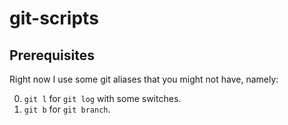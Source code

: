 # git-scripts

## Prerequisites
Right now I use some git aliases that you might not have, namely:

0. `git l` for `git log` with some switches.
0. `git b` for `git branch`.
